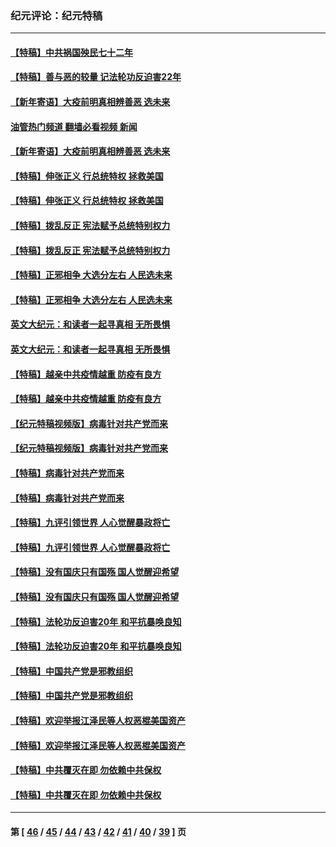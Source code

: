 ### 纪元评论：纪元特稿
---
#### [【特稿】中共祸国殃民七十二年](../../pages/nsc424/n13272607.md?11020330) 
#### [【特稿】善与恶的较量 记法轮功反迫害22年](../../pages/nsc424/n13086597.md?11020330) 
#### [【新年寄语】大疫前明真相辨善恶 选未来](../../pages/nsc424/n12660855.md?11020330) 
#### [油管热门频道 翻墙必看视频 新闻](ok?11020330)
#### [【新年寄语】大疫前明真相辨善恶 选未来](../../pages/nsc424/n12660855.md?11020330) 
#### [【特稿】伸张正义 行总统特权 拯救美国](../../pages/nsc424/n12616806.md?11020330) 
#### [【特稿】伸张正义 行总统特权 拯救美国](../../pages/nsc424/n12616806.md?11020330) 
#### [【特稿】拨乱反正 宪法赋予总统特别权力](../../pages/nsc424/n12598306.md?11020330) 
#### [【特稿】拨乱反正 宪法赋予总统特别权力](../../pages/nsc424/n12598306.md?11020330) 
#### [【特稿】正邪相争 大选分左右 人民选未来](../../pages/nsc424/n12545208.md?11020330) 
#### [【特稿】正邪相争 大选分左右 人民选未来](../../pages/nsc424/n12545208.md?11020330) 
#### [英文大纪元：和读者一起寻真相 无所畏惧](../../pages/nsc424/n12542027.md?11020330) 
#### [英文大纪元：和读者一起寻真相 无所畏惧](../../pages/nsc424/n12542027.md?11020330) 
#### [【特稿】越亲中共疫情越重 防疫有良方](../../pages/nsc424/n12042989.md?11020330) 
#### [【特稿】越亲中共疫情越重 防疫有良方](../../pages/nsc424/n12042989.md?11020330) 
#### [【纪元特稿视频版】病毒针对共产党而来](../../pages/nsc424/n11977328.md?11020330) 
#### [【纪元特稿视频版】病毒针对共产党而来](../../pages/nsc424/n11977328.md?11020330) 
#### [【特稿】病毒针对共产党而来](../../pages/nsc424/n11928818.md?11020330) 
#### [【特稿】病毒针对共产党而来](../../pages/nsc424/n11928818.md?11020330) 
#### [【特稿】九评引领世界 人心觉醒暴政将亡](../../pages/nsc424/n11660496.md?11020330) 
#### [【特稿】九评引领世界 人心觉醒暴政将亡](../../pages/nsc424/n11660496.md?11020330) 
#### [【特稿】没有国庆只有国殇 国人觉醒迎希望](../../pages/nsc424/n11549354.md?11020330) 
#### [【特稿】没有国庆只有国殇 国人觉醒迎希望](../../pages/nsc424/n11549354.md?11020330) 
#### [【特稿】法轮功反迫害20年 和平抗暴唤良知](../../pages/nsc424/n11389135.md?11020330) 
#### [【特稿】法轮功反迫害20年 和平抗暴唤良知](../../pages/nsc424/n11389135.md?11020330) 
#### [【特稿】中国共产党是邪教组织](../../pages/nsc424/n11355551.md?11020330) 
#### [【特稿】中国共产党是邪教组织](../../pages/nsc424/n11355551.md?11020330) 
#### [【特稿】欢迎举报江泽民等人权恶棍美国资产](../../pages/nsc424/n11303040.md?11020330) 
#### [【特稿】欢迎举报江泽民等人权恶棍美国资产](../../pages/nsc424/n11303040.md?11020330) 
#### [【特稿】中共覆灭在即 勿依赖中共保权](../../pages/nsc424/n11278510.md?11020330) 
#### [【特稿】中共覆灭在即 勿依赖中共保权](../../pages/nsc424/n11278510.md?11020330) 

---
#### 第 [ [46](./46.md?11020330) / [45](./45.md?11020330) / [44](./44.md?11020330) / [43](./43.md?11020330) / [42](./42.md?11020330) / [41](./41.md?11020330) / [40](./40.md?11020330) / [39](./39.md?11020330) ] 页
